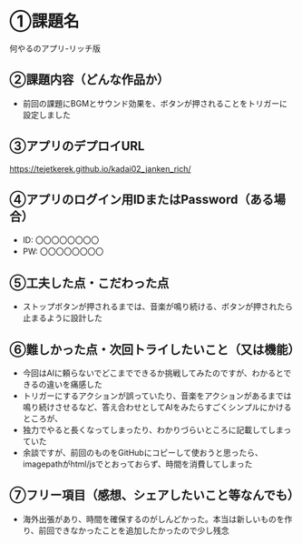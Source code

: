 # ①課題名
何やるのアプリ-リッチ版

## ②課題内容（どんな作品か）
- 前回の課題にBGMとサウンド効果を、ボタンが押されることをトリガーに設定しました

## ③アプリのデプロイURL
https://tejetkerek.github.io/kadai02_janken_rich/

## ④アプリのログイン用IDまたはPassword（ある場合）
- ID: 〇〇〇〇〇〇〇〇
- PW: 〇〇〇〇〇〇〇〇

## ⑤工夫した点・こだわった点
- ストップボタンが押されるまでは、音楽が鳴り続ける、ボタンが押されたら止まるように設計した

## ⑥難しかった点・次回トライしたいこと（又は機能）
- 今回はAIに頼らないでどこまでできるか挑戦してみたのですが、わかるとできるの違いを痛感した
- トリガーにするアクションが誤っていたり、音楽をアクションがあるまでは鳴り続けさせるなど、答え合わせとしてAIをみたらすごくシンプルにかけるところが、
- 独力でやると長くなってしまったり、わかりづらいところに記載してしまっていた
- 余談ですが、前回のものをGitHubにコピーして使おうと思ったら、imagepathがhtml/jsでとおっておらず、時間を消費してしまった

## ⑦フリー項目（感想、シェアしたいこと等なんでも）
- 海外出張があり、時間を確保するのがしんどかった。本当は新しいものを作り、前回できなかったことを追加したかったので少し残念
